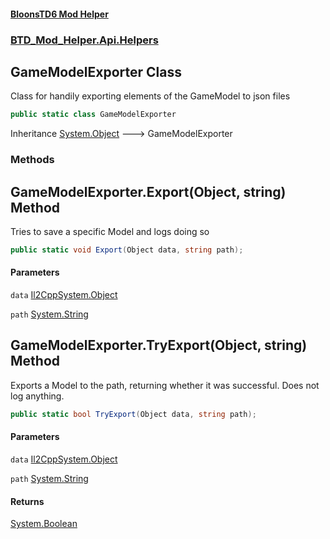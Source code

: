 #### [BloonsTD6 Mod Helper](README.md 'README')
### [BTD_Mod_Helper.Api.Helpers](README.md#BTD_Mod_Helper.Api.Helpers 'BTD_Mod_Helper.Api.Helpers')

## GameModelExporter Class

Class for handily exporting elements of the GameModel to json files

```csharp
public static class GameModelExporter
```

Inheritance [System.Object](https://docs.microsoft.com/en-us/dotnet/api/System.Object 'System.Object') &#129106; GameModelExporter
### Methods

<a name='BTD_Mod_Helper.Api.Helpers.GameModelExporter.Export(Object,string)'></a>

## GameModelExporter.Export(Object, string) Method

Tries to save a specific Model and logs doing so

```csharp
public static void Export(Object data, string path);
```
#### Parameters

<a name='BTD_Mod_Helper.Api.Helpers.GameModelExporter.Export(Object,string).data'></a>

`data` [Il2CppSystem.Object](https://docs.microsoft.com/en-us/dotnet/api/Il2CppSystem.Object 'Il2CppSystem.Object')

<a name='BTD_Mod_Helper.Api.Helpers.GameModelExporter.Export(Object,string).path'></a>

`path` [System.String](https://docs.microsoft.com/en-us/dotnet/api/System.String 'System.String')

<a name='BTD_Mod_Helper.Api.Helpers.GameModelExporter.TryExport(Object,string)'></a>

## GameModelExporter.TryExport(Object, string) Method

Exports a Model to the path, returning whether it was successful. Does not log anything.

```csharp
public static bool TryExport(Object data, string path);
```
#### Parameters

<a name='BTD_Mod_Helper.Api.Helpers.GameModelExporter.TryExport(Object,string).data'></a>

`data` [Il2CppSystem.Object](https://docs.microsoft.com/en-us/dotnet/api/Il2CppSystem.Object 'Il2CppSystem.Object')

<a name='BTD_Mod_Helper.Api.Helpers.GameModelExporter.TryExport(Object,string).path'></a>

`path` [System.String](https://docs.microsoft.com/en-us/dotnet/api/System.String 'System.String')

#### Returns
[System.Boolean](https://docs.microsoft.com/en-us/dotnet/api/System.Boolean 'System.Boolean')